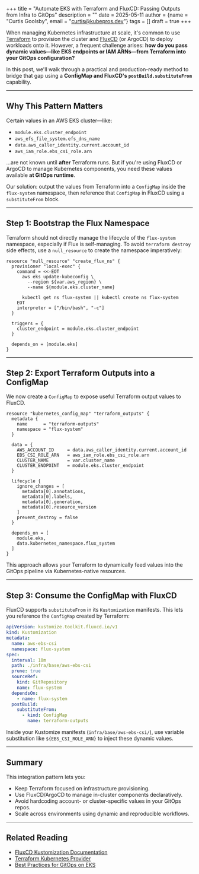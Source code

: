 +++
title = "Automate EKS with Terraform and FluxCD: Passing Outputs from Infra to GitOps"
description = ""
date = 2025-05-11
author = {name = "Curtis Goolsby", email = "curtis@kubepros.dev"}
tags = []
draft = true
+++

When managing Kubernetes infrastructure at scale, it's common to use [Terraform](https://www.terraform.io/) to provision the cluster and [FluxCD](https://fluxcd.io/) (or ArgoCD) to deploy workloads onto it. However, a frequent challenge arises: **how do you pass dynamic values—like EKS endpoints or IAM ARNs—from Terraform into your GitOps configuration?**

In this post, we'll walk through a practical and production-ready method to bridge that gap using a **ConfigMap and FluxCD's `postBuild.substituteFrom`** capability.

---

## Why This Pattern Matters

Certain values in an AWS EKS cluster—like:

- `module.eks.cluster_endpoint`
- `aws_efs_file_system.efs_dns_name`
- `data.aws_caller_identity.current.account_id`
- `aws_iam_role.ebs_csi_role.arn`

…are not known until **after** Terraform runs. But if you're using FluxCD or ArgoCD to manage Kubernetes components, you need these values available **at GitOps runtime**.

Our solution: output the values from Terraform into a `ConfigMap` inside the `flux-system` namespace, then reference that `ConfigMap` in FluxCD using a `substituteFrom` block.

---

## Step 1: Bootstrap the Flux Namespace

Terraform should not directly manage the lifecycle of the `flux-system` namespace, especially if Flux is self-managing. To avoid `terraform destroy` side effects, use a `null_resource` to create the namespace imperatively:

```hcl
resource "null_resource" "create_flux_ns" {
  provisioner "local-exec" {
    command = <<-EOT
      aws eks update-kubeconfig \
        --region ${var.aws_region} \
        --name ${module.eks.cluster_name}

      kubectl get ns flux-system || kubectl create ns flux-system
    EOT
    interpreter = ["/bin/bash", "-c"]
  }

  triggers = {
    cluster_endpoint = module.eks.cluster_endpoint
  }

  depends_on = [module.eks]
}
```

---

## Step 2: Export Terraform Outputs into a ConfigMap

We now create a `ConfigMap` to expose useful Terraform output values to FluxCD.

```hcl
resource "kubernetes_config_map" "terraform_outputs" {
  metadata {
    name      = "terraform-outputs"
    namespace = "flux-system"
  }

  data = {
    AWS_ACCOUNT_ID     = data.aws_caller_identity.current.account_id
    EBS_CSI_ROLE_ARN   = aws_iam_role.ebs_csi_role.arn
    CLUSTER_NAME       = var.cluster_name
    CLUSTER_ENDPOINT   = module.eks.cluster_endpoint
  }

  lifecycle {
    ignore_changes = [
      metadata[0].annotations,
      metadata[0].labels,
      metadata[0].generation,
      metadata[0].resource_version
    ]
    prevent_destroy = false
  }

  depends_on = [
    module.eks,
    data.kubernetes_namespace.flux_system
  ]
}
```

This approach allows your Terraform to dynamically feed values into the GitOps pipeline via Kubernetes-native resources.

---

## Step 3: Consume the ConfigMap with FluxCD

FluxCD supports `substituteFrom` in its `Kustomization` manifests. This lets you reference the `ConfigMap` created by Terraform:

```yaml
apiVersion: kustomize.toolkit.fluxcd.io/v1
kind: Kustomization
metadata:
  name: aws-ebs-csi
  namespace: flux-system
spec:
  interval: 10m
  path: ./infra/base/aws-ebs-csi
  prune: true
  sourceRef:
    kind: GitRepository
    name: flux-system
  dependsOn:
    - name: flux-system
  postBuild:
    substituteFrom:
      - kind: ConfigMap
        name: terraform-outputs
```

Inside your Kustomize manifests (`infra/base/aws-ebs-csi/`), use variable substitution like `${EBS_CSI_ROLE_ARN}` to inject these dynamic values.

---

## Summary

This integration pattern lets you:

- Keep Terraform focused on infrastructure provisioning.
- Use FluxCD/ArgoCD to manage in-cluster components declaratively.
- Avoid hardcoding account- or cluster-specific values in your GitOps repos.
- Scale across environments using dynamic and reproducible workflows.

---

## Related Reading

- [FluxCD Kustomization Documentation](https://fluxcd.io/flux/components/kustomize/kustomization/)
- [Terraform Kubernetes Provider](https://registry.terraform.io/providers/hashicorp/kubernetes/latest)
- [Best Practices for GitOps on EKS](https://aws.amazon.com/blogs/opensource/gitops-flux-eks/)
